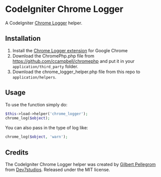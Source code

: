CodeIgniter Chrome Logger
=========================

A CodeIgniter [Chrome Logger](http://craig.is/writing/chrome-logger) helper.

Installation
------------

1. Install the [Chrome Logger extension](https://chrome.google.com/webstore/detail/chromephp/noaneddfkdjfnfdakjjmocngnfkfehhd) for Google Chrome
2. Download the ChromePhp.php file from https://github.com/ccampbell/chromephp and put it in your `application/third_party` folder.
3. Download the chrome_logger_helper.php file from this repo to `application/helpers`.

Usage
-----

To use the function simply do:

```php
$this->load->helper('chrome_logger');
chrome_log($object);
```

You can also pass in the type of log like:

```php
chrome_log($object, 'warn');
```

Credits
-------

The CodeIgniter Chrome Logger helper was created by [Gilbert Pellegrom](http://gilbert.pellegrom.me) from [Dev7studios](http://dev7studios.com). Released under the MIT license.